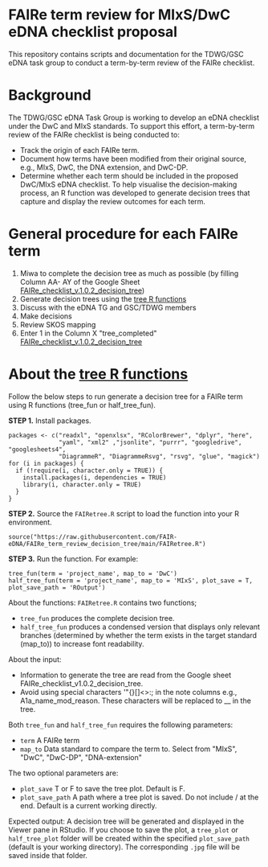 # FAIRe term review for MIxS/DwC eDNA checklist proposal
This repository contains scripts and documentation for the TDWG/GSC eDNA task group to conduct a term-by-term review of the FAIRe checklist. 

# Background
The TDWG/GSC eDNA Task Group is working to develop an eDNA checklist under the DwC and MIxS standards.
To support this effort, a term-by-term review of the FAIRe checklist is being conducted to:
- Track the origin of each FAIRe term.
- Document how terms have been modified from their original source, e.g., MIxS, DwC, the DNA extension, and DwC-DP.
- Determine whether each term should be included in the proposed DwC/MIxS eDNA checklist.
To help visualise the decision-making process, an R function was developed to generate decision trees that capture and display the review outcomes for each term.

# General procedure for each FAIRe term
1. Miwa to complete the decision tree as much as possible (by filling Column AA- AY of the Google Sheet [FAIRe_checklist_v.1.0.2_decision_tree](https://docs.google.com/spreadsheets/d/1WxiiFNDMOjaucp5WXk-fKSXC3dH2e7jzsAiPnSR8pdU/edit?usp=sharing))
2. Generate decision trees using the [tree R functions](https://github.com/FAIR-eDNA/FAIRe_term_review_decision_tree/blob/main/FAIRetree.R) 
3. Discuss with the eDNA TG and GSC/TDWG members
4. Make decisions
5. Review SKOS mapping
6. Enter 1 in the Column X "tree_completed" [FAIRe_checklist_v.1.0.2_decision_tree](https://docs.google.com/spreadsheets/d/1WxiiFNDMOjaucp5WXk-fKSXC3dH2e7jzsAiPnSR8pdU/edit?usp=sharing)



# About the [tree R functions](https://github.com/FAIR-eDNA/FAIRe_term_review_decision_tree/blob/main/FAIRetree.R) 
Follow the below steps to run generate a decision tree for a FAIRe term using R functions (tree_fun or half_tree_fun).

**STEP 1.** Install packages. 

```
packages <- c("readxl", "openxlsx", "RColorBrewer", "dplyr", "here", 
              "yaml", "xml2" ,"jsonlite", "purrr", "googledrive", "googlesheets4",
              "DiagrammeR", "DiagrammeRsvg", "rsvg", "glue", "magick") 
for (i in packages) {
  if (!require(i, character.only = TRUE)) {
    install.packages(i, dependencies = TRUE)
    library(i, character.only = TRUE)
  }
}
```

**STEP 2.** Source the `FAIRetree.R` script to load the function into your R environment.

```
source("https://raw.githubusercontent.com/FAIR-eDNA/FAIRe_term_review_decision_tree/main/FAIRetree.R")

```

**STEP 3.** Run the function. For example:
```
tree_fun(term = 'project_name', map_to = 'DwC')
half_tree_fun(term = 'project_name', map_to = 'MIxS', plot_save = T, plot_save_path = 'ROutput')
```

About the functions: 
`FAIRetree.R` contains two functions; 
- `tree_fun` produces the complete decision tree.
- `half_tree_fun` produces a condensed version that displays only relevant branches (determined by whether the term exists in the target standard (map_to)) to increase font readability.

About the input: 
- Information to generate the tree are read from the Google sheet FAIRe_checklist_v1.0.2_decision_tree.
- Avoid using special characters '\"{}[]<>:; in the note columns e.g., A1a_name_mod_reason. These characters will be replaced to __ in the tree.

Both `tree_fun` and `half_tree_fun` requires the following parameters:
- `term` A FAIRe term
- `map_to` Data standard to compare the term to. Select from "MIxS", "DwC", "DwC-DP", "DNA-extension"

The two optional parameters are:
- `plot_save` T or F to save the tree plot. Default is F.
- `plot_save_path` A path where a tree plot is saved. Do not include / at the end. Default is a current working directly. 

Expected output:
A decision tree will be generated and displayed in the Viewer pane in RStudio.
If you choose to save the plot, a `tree_plot` or `half_tree_plot` folder will be created within the specified `plot_save_path` (default is your working directory). The corresponding `.jpg` file will be saved inside that folder.

